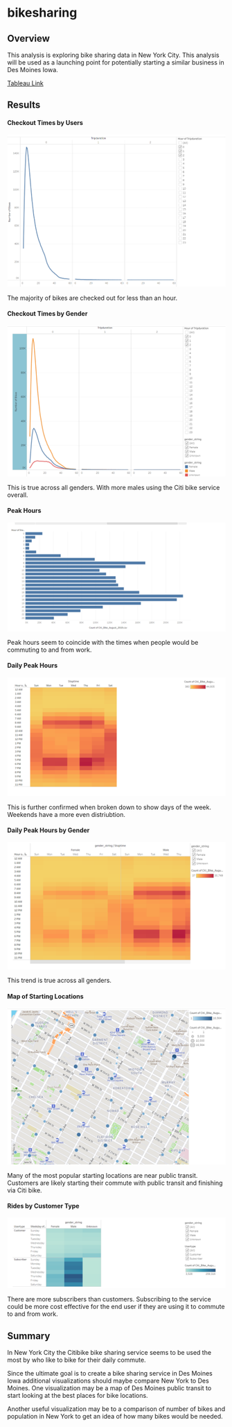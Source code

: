 # bikesharing

## Overview

This analysis is exploring bike sharing data in New York City. This analysis will be used as a launching point for potentially starting a similar business in Des Moines Iowa. 

[Tableau Link](https://public.tableau.com/app/profile/brandon.kisj/viz/Module14Challenge_16474671531220/CitiBikeforCommuters?publish=yes)

## Results

#### Checkout Times by Users

![1_Checkout_Time_by_Users.png](https://github.com/Brandonkish1/bikesharing/blob/main/Images/1_Checkout_Time_by_Users.png)

The majority of bikes are checked out for less than an hour.

#### Checkout Times by Gender

![2_Checkout_Time_by_Gender.png](https://github.com/Brandonkish1/bikesharing/blob/main/Images/2_Checkout_Time_by_Gender.png)

This is true across all genders. With more males using the Citi bike service overall.

#### Peak Hours

![3_Peak_Hours.png](https://github.com/Brandonkish1/bikesharing/blob/main/Images/3_Peak_Hours.png)

Peak hours seem to coincide with the times when people would be commuting to and from work.

#### Daily Peak Hours

![4_Daily_Peak_Hours.png](https://github.com/Brandonkish1/bikesharing/blob/main/Images/4_Daily_Peak_Hours.png)

This is further confirmed when broken down to show days of the week. Weekends have a more even distriubtion.

#### Daily Peak Hours by Gender

![5_Daily_Peak_Hours_Gender.png](https://github.com/Brandonkish1/bikesharing/blob/main/Images/5_Daily_Peak_Hours_Gender.png)

This trend is true across all genders.

#### Map of Starting Locations

![6_Start_Locations.png](https://github.com/Brandonkish1/bikesharing/blob/main/Images/6_Start_Locations.png)

Many of the most popular starting locations are near public transit. Customers are likely starting their commute with public transit and finishing via Citi bike.

#### Rides by Customer Type

![7_Subscriber_Utilization.png](https://github.com/Brandonkish1/bikesharing/blob/main/Images/7_Subscriber_Utilization.png)

There are more subscribers than customers. Subscribing to the service could be more cost effective for the end user if they are using it to commute to and from work.



## Summary
In New York City the Citibike bike sharing service seems to be used the most by who like to bike for their daily commute. 

Since the ultimate goal is to create a bike sharing service in Des Moines Iowa additional visualizations should maybe compare New York to Des Moines. One visualization may be a map of Des Moines public transit to start looking at the best places for bike locations. 

Another useful visualization may be to a comparison of number of bikes and population in New York to get an idea of how many bikes would be needed. 
